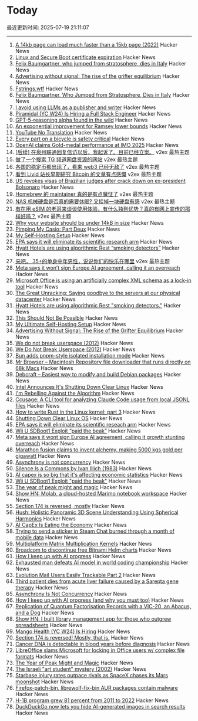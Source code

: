 # Today

最近更新时间: 2025-07-19 21:11:07

--- 
1. [A 14kb page can load much faster than a 15kb page (2022)](https://endtimes.dev/why-your-website-should-be-under-14kb-in-size/) Hacker News
2. [Linux and Secure Boot certificate expiration](https://lwn.net/SubscriberLink/1029767/43b62a7a7408c2a9/) Hacker News
3. [Felix Baumgartner, who jumped from stratosphere, dies in Italy](https://www.theinternational.at/felix-baumgartner-who-jumped-from-stratosphere-dies-in-italy/) Hacker News
4. [Advertising without signal: The rise of the grifter equilibrium](https://www.gojiberries.io/advertising-without-signal-whe-amazon-ads-confuse-more-than-they-clarify/) Hacker News
5. [Fstrings.wtf](https://fstrings.wtf/) Hacker News
6. [Felix Baumgartner, Who Jumped from Stratosphere, Dies in Italy](https://www.theinternational.at/felix-baumgartner-who-jumped-from-stratosphere-dies-in-italy/) Hacker News
7. [I avoid using LLMs as a publisher and writer](https://lifehacky.net/prompt-0b953c089b44) Hacker News
8. [Piramidal (YC W24) Is Hiring a Full Stack Engineer](https://www.ycombinator.com/companies/piramidal/jobs/JfeI3uE-full-stack-engineer) Hacker News
9. [GPT-5-reasoning alpha found in the wild](https://twitter.com/btibor91/status/1946532308896628748) Hacker News
10. [An exponential improvement for Ramsey lower bounds](https://arxiv.org/abs/2507.12926) Hacker News
11. [YouTube No Translation](https://addons.mozilla.org/en-US/firefox/addon/youtube-no-translation/) Hacker News
12. [Every part on a bicycle is safety critical](https://escapecollective.com/threaded-43-every-part-on-a-bike-is-safety-critical/) Hacker News
13. [OpenAI claims Gold-medal performance at IMO 2025](https://twitter.com/alexwei_/status/1946477742855532918) Hacker News
14. [[后续] 在泉州联通回复信访以后，我起诉了。目前已经立案。](https://www.v2ex.com/t/1146277) v2ex 最热主题
15. [做了一个搜索 TG 频道网盘资源的网站](https://www.v2ex.com/t/1146272) v2ex 最热主题
16. [各国的稳定币都出现了，看来 web3 已经无敌了](https://www.v2ex.com/t/1146268) v2ex 最热主题
17. [看到 Livid 站长早期研究 Bitcoin 的文章有点感慨](https://www.v2ex.com/t/1146246) v2ex 最热主题
18. [US revokes visas of Brazilian judges after crack down on ex-president Bolsonaro](https://nypost.com/2025/07/18/world-news/us-revokes-visas-of-brazilian-justices-after-its-top-court-cracks-down-on-ex-president-bolsonaro/) Hacker News
19. [Homebrew 的 maintainer 真的是有点魔怔了](https://www.v2ex.com/t/1146247) v2ex 最热主题
20. [NAS 机械硬盘是否真的需要休眠? 又挂掉一块硬盘有感](https://www.v2ex.com/t/1146243) v2ex 最热主题
21. [有在用 eSIM 的老哥来谈谈使用体验，有什么独到优势？真的有网上宣传的那样好吗？](https://www.v2ex.com/t/1146237) v2ex 最热主题
22. [Why your website should be under 14kB in size](https://endtimes.dev/why-your-website-should-be-under-14kb-in-size/) Hacker News
23. [Pimping My Casio: Part Deux](https://blog.jgc.org/2025/07/pimping-my-casio-part-deux.html) Hacker News
24. [My Self-Hosting Setup](https://codecaptured.com/blog/my-ultimate-self-hosting-setup/) Hacker News
25. [EPA says it will eliminate its scientific research arm](https://www.nytimes.com/2025/07/18/climate/epa-firings-scientific-research.html) Hacker News
26. [Hyatt Hotels are using algorithmic Rest “smoking detectors”](https://twitter.com/_ZachGriff/status/1945959030851035223) Hacker News
27. [来吧， 35+的单身中年男性，说说你们的快乐在哪里](https://www.v2ex.com/t/1146254) v2ex 最热主题
28. [Meta says it won’t sign Europe AI agreement, calling it an overreach](https://www.cnbc.com/2025/07/18/meta-europe-ai-code.html) Hacker News
29. [Microsoft Office is using an artificially complex XML schema as a lock-in tool](https://blog.documentfoundation.org/blog/2025/07/18/artificially-complex-xml-schema-as-lock-in-tool/) Hacker News
30. [The Great Unracking: Saying goodbye to the servers at our physical datacenter](https://stackoverflow.blog/2025/07/16/the-great-unracking-saying-goodbye-to-the-servers-at-our-physical-datacenter/) Hacker News
31. [Hyatt Hotels are using algorithmic Rest "smoking detectors."](https://threadreaderapp.com/thread/1945959030851035223.html) Hacker News
32. [This Should Not Be Possible](https://ghuntley.com/no/) Hacker News
33. [My Ultimate Self-Hosting Setup](https://codecaptured.com/blog/my-ultimate-self-hosting-setup/) Hacker News
34. [Advertising Without Signal: The Rise of the Grifter Equilibrium](https://www.gojiberries.io/advertising-without-signal-whe-amazon-ads-confuse-more-than-they-clarify/) Hacker News
35. [We do not break userspace (2012)](https://lore.kernel.org/all/CA+55aFy98A+LJK4+GWMcbzaa1zsPBRo76q+ioEjbx-uaMKH6Uw@mail.gmail.com/) Hacker News
36. [We Do Not Break Userspace (2012)](https://lore.kernel.org/all/CA+55aFy98A+LJK4+GWMcbzaa1zsPBRo76q+ioEjbx-uaMKH6Uw@mail.gmail.com/) Hacker News
37. [Bun adds pnpm-style isolated installation mode](https://github.com/oven-sh/bun/pull/20440) Hacker News
38. [Mr Browser – Macintosh Repository file downloader that runs directly on 68k Macs](https://www.macintoshrepository.org/44146-mr-browser) Hacker News
39. [Debcraft – Easiest way to modify and build Debian packages](https://optimizedbyotto.com/post/debcraft-easy-debian-packaging/) Hacker News
40. [Intel Announces It's Shutting Down Clear Linux](https://www.phoronix.com/news/Intel-Ends-Clear-Linux) Hacker News
41. [I'm Rebelling Against the Algorithm](https://varunraghu.com/im-rebelling-against-the-algorithm/) Hacker News
42. [Ccusage: A CLI tool for analyzing Claude Code usage from local JSONL files](https://github.com/ryoppippi/ccusage) Hacker News
43. [How to write Rust in the Linux kernel: part 3](https://lwn.net/SubscriberLink/1026694/3413f4b43c862629/) Hacker News
44. [Shutting Down Clear Linux OS](https://community.clearlinux.org/t/all-good-things-come-to-an-end-shutting-down-clear-linux-os/10716) Hacker News
45. [EPA says it will eliminate its scientific reseach arm](https://www.nytimes.com/2025/07/18/climate/epa-firings-scientific-research.html) Hacker News
46. [Wii U SDBoot1 Exploit “paid the beak”](https://consolebytes.com/wii-u-sdboot1-exploit-paid-the-beak/) Hacker News
47. [Meta says it wont sign Europe AI agreement, calling it growth stunting overreach](https://www.cnbc.com/2025/07/18/meta-europe-ai-code.html) Hacker News
48. [Marathon fusion claims to invent alchemy, making 5000 kgs gold per gigawatt](https://www.marathonfusion.com/) Hacker News
49. [Asynchrony is not concurrency](https://kristoff.it/blog/asynchrony-is-not-concurrency/) Hacker News
50. [Silence Is a Commons by Ivan Illich (1983)](http://www.davidtinapple.com/illich/1983_silence_commons.html) Hacker News
51. [AI capex is so big that it's affecting economic statistics](https://paulkedrosky.com/honey-ai-capex-ate-the-economy/) Hacker News
52. [Wii U SDBoot1 Exploit "paid the beak"](https://consolebytes.com/wii-u-sdboot1-exploit-paid-the-beak/) Hacker News
53. [The year of peak might and magic](https://www.filfre.net/2025/07/the-year-of-peak-might-and-magic/) Hacker News
54. [Show HN: Molab, a cloud-hosted Marimo notebook workspace](https://molab.marimo.io/notebooks) Hacker News
55. [Section 174 is reversed, mostly](https://newsletter.pragmaticengineer.com/p/the-pulse-section-174-is-reversed) Hacker News
56. [Hush: Holistic Panoramic 3D Scene Understanding Using Spherical Harmonics](https://vision3d-lab.github.io/hush/) Hacker News
57. [AI CapEx Is Eating the Economy](https://paulkedrosky.com/honey-ai-capex-ate-the-economy/) Hacker News
58. [Trying to send a sticker in Steam Chat burned through a month of mobile data](https://old.reddit.com/r/Steam/comments/1m000kp/trying_to_send_a_sticker_in_steam_chat_burned/) Hacker News
59. [Multiplatform Matrix Multiplication Kernels](https://burn.dev/blog/sota-multiplatform-matmul/) Hacker News
60. [Broadcom to discontinue free Bitnami Helm charts](https://github.com/bitnami/charts/issues/35164) Hacker News
61. [How I keep up with AI progress](https://blog.nilenso.com/blog/2025/06/23/how-i-keep-up-with-ai-progress/) Hacker News
62. [Exhausted man defeats AI model in world coding championship](https://arstechnica.com/ai/2025/07/exhausted-man-defeats-ai-model-in-world-coding-championship/) Hacker News
63. [Evolution Mail Users Easily Trackable Part 2](https://www.grepular.com/Evolution%20Mail%20Users%20Easily%20Trackable%20Part%202) Hacker News
64. [Third patient dies from acute liver failure caused by a Sarepta gene therapy](https://www.biocentury.com/article/656520/third-death-from-a-sarepta-gene-therapy) Hacker News
65. [Asynchrony Is Not Concurrency](https://kristoff.it/blog/asynchrony-is-not-concurrency/) Hacker News
66. [How I keep up with AI progress (and why you must too)](https://blog.nilenso.com/blog/2025/06/23/how-i-keep-up-with-ai-progress/) Hacker News
67. [Replication of Quantum Factorisation Records with a VIC-20, an Abacus, and a Dog](https://eprint.iacr.org/2025/1237) Hacker News
68. [Show HN: I built library management app for those who outgrew spreadsheets](https://www.librari.io/) Hacker News
69. [Mango Health (YC W24) Is Hiring](https://www.ycombinator.com/companies/mango-health/jobs/3bjIHus-founding-engineer) Hacker News
70. [Section 174 is reversed! Mostly, that is.](https://newsletter.pragmaticengineer.com/p/the-pulse-section-174-is-reversed) Hacker News
71. [Cancer DNA is detectable in blood years before diagnosis](https://www.sciencenews.org/article/cancer-tumor-dna-blood-test-screening) Hacker News
72. [LibreOffice slams Microsoft for locking in Office users w/ complex file formats](https://www.neowin.net/news/libreoffice-calls-out-microsoft-for-using-complex-file-formats-to-lock-in-office-users/) Hacker News
73. [The Year of Peak Might and Magic](https://www.filfre.net/2025/07/the-year-of-peak-might-and-magic/) Hacker News
74. [The Israeli "art student" mystery (2002)](https://www.salon.com/2002/05/07/students/) Hacker News
75. [Starbase injury rates outpace rivals as SpaceX chases its Mars moonshot](https://techcrunch.com/2025/07/18/starbase-injury-rates-outpace-rivals-as-spacex-chases-its-mars-moonshot/) Hacker News
76. [Firefox-patch-bin, librewolf-fix-bin AUR packages contain malware](https://lists.archlinux.org/archives/list/aur-general@lists.archlinux.org/thread/7EZTJXLIAQLARQNTMEW2HBWZYE626IFJ/) Hacker News
77. [H-1B program grew 81 percent from 2011 to 2022](https://twitter.com/USTechWorkers/status/1945999773825196492) Hacker News
78. [DuckDuckGo now lets you hide AI-generated images in search results](https://techcrunch.com/2025/07/18/duckduckgo-now-lets-you-hide-ai-generated-images-in-search-results/) Hacker News
